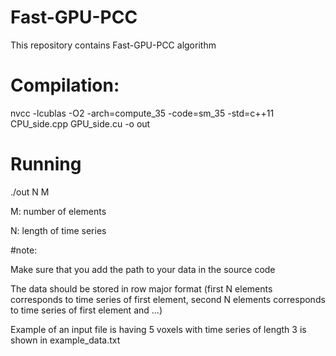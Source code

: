 # Fast-GPU-PCC

This repository contains Fast-GPU-PCC algorithm


# Compilation:

nvcc -lcublas -O2 -arch=compute_35 -code=sm_35 -std=c++11 CPU_side.cpp GPU_side.cu -o out


# Running
./out N M 

M: number of elements

N: length of time series

#note:

Make sure that you add the path to your data in the source code

The data should be stored in row major format (first N elements corresponds to time series of first element, second N elements corresponds to time series of first element and …)


Example of an input file is having 5 voxels with time series of length 3 is shown in example_data.txt
